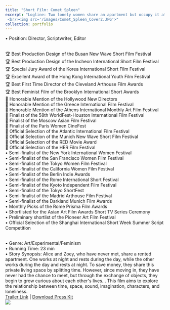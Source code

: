 ```yaml
---
title: "Short Film: Comet Spleen"
excerpt: "Logline: Two lonely women share an apartment but occupy it at different times, their presence lingering in the room like an ungraspable connection felt only through imagination.
 <br/><img src='/images/Comet_Spleen_Cover2.JPG'>"
collection: portfolio
---
```


• Position: Director, Scriptwriter, Editor <br> <br>

🏆 Best Production Design of the Busan New Wave Short Film Festival <br>
🏆 Best Production Design of the Incheon International Short Film Festival <br>
🏆 Special Jury Award of the Korea International Short Film Festival <br>
🏆 Excellent Award of the Hong Kong International Youth Film Festival <br>
🏆 Best First Time Director of the Cleveland Arthouse Film Awards <br>
🏆 Best Feminist Film of the Brooklyn International Short Awards <br>
🏅 Honorable Mention of the Hollywood New Directors <br>
🏅 Honorable Mention of the Greece International Film Festival <br>
🏅 Honorable Mention of the Athens International Monthly Art Film Festival <br>
🏅 Finalist of the 58th WorldFest-Houston International Film Festival <br>
🏅 Finalist of the Moscow Asian Film Festival <br>
🏅 Finalist of the Paris Women CineFest <br>
🌟 Official Selection of the Atlantic International Film Festival <br>
🌟 Official Selection of the Munich New Wave Short Film Festival <br>
🌟 Official Selection of the RED Movie Award <br>
🌟 Official Selection of the HER Film Festival <br>
• Semi-finalist of the New York International Women Festival <br>
• Semi-finalist of the San Francisco Women Film Festival <br>
• Semi-finalist of the Tokyo Women Film Festival <br>
• Semi-finalist of the California Women Film Festival <br>
• Semi-finalist of the Berlin Indie Awards <br>
• Semi-finalist of the Rome International Short Festival <br>
• Semi-finalist of the Kyoto Independent Film Festival <br>
• Semi-finalist of the Tokyo ShortFest <br>
• Semi-finalist of the Madrid Arthouse Film Festival <br>
• Semi-finalist of the Darkland Munich Film Awards <br>
• Monthly Picks of the Rome Prisma Film Awards <br>
• Shortlisted for the Asian Art Film Awards Short TV Series Ceremony <br>
• Preliminary shortlist of the Pioneer Art Film Festival <br>
• Official Selection of the Shanghai International Short Week Summer Script Competition <br> <br>

• Genre: Art/Experimental/Feminism <br>
• Running Time: 23 min <br>
• Story Synopsis: Alice and Zoey, who have never met, share a rented apartment. One works at night and rests during the day, while the other works during the day and rests at night. To save money, they share this private living space by splitting time. However, since moving in, they have never had the chance to meet, but through the exchange of objects, they begin to grow curious about each other's lives... This film aims to explore the relationship between time, space, sound, imagination, characters, and loneliness.
<br> [Trailer Link](https://youtu.be/aGz3TnySiJw?si=lwegq9cexjBGsq6i) | [Download Press Kit](http://JohnnyZhang728.github.io/files/Film_Introduction_2.pdf)
<br> <img src='/images/comet_spleen_stills.png'>
